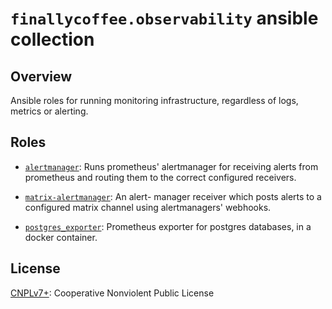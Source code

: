 # `finallycoffee.observability` ansible collection

## Overview

Ansible roles for running monitoring infrastructure, regardless of logs,
metrics or alerting.

## Roles

- [`alertmanager`](roles/alertmanager/README.md): Runs prometheus'
  alertmanager for receiving alerts from prometheus and routing them
  to the correct configured receivers.

- [`matrix-alertmanager`](roles/matrix-alertmanager/README.md): An alert-
  manager receiver which posts alerts to a configured matrix channel
  using alertmanagers' webhooks.

- [`postgres_exporter`](roles/postgres_exporter/README.md): Prometheus
  exporter for postgres databases, in a docker container.

## License

[CNPLv7+](LICENSE.md): Cooperative Nonviolent Public License
